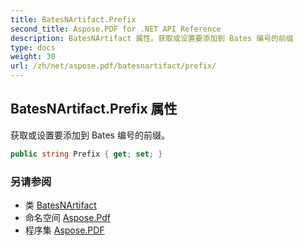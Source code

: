 ```yaml
---
title: BatesNArtifact.Prefix
second_title: Aspose.PDF for .NET API Reference
description: BatesNArtifact 属性。获取或设置要添加到 Bates 编号的前缀
type: docs
weight: 30
url: /zh/net/aspose.pdf/batesnartifact/prefix/
---
```

## BatesNArtifact.Prefix 属性

获取或设置要添加到 Bates 编号的前缀。

```csharp
public string Prefix { get; set; }
```

### 另请参阅

* 类 [BatesNArtifact](../)
* 命名空间 [Aspose.Pdf](../../../aspose.pdf/)
* 程序集 [Aspose.PDF](../../../)